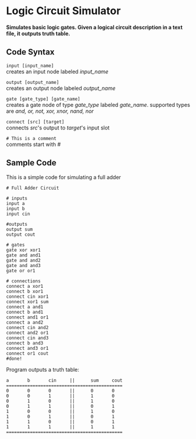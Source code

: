# Logic Circuit Simulator
**Simulates basic logic gates.
Given a logical circuit description in a text file, it outputs truth table.**

## Code Syntax
`input [input_name]` \
creates an input node labeled *input_name*

`output [output_name]` \
creates an output node labeled *output_name*

`gate [gate_type] [gate_name]` \
creates a gate node of type *gate_type* labeled *gate_name*.
supported types are *and, or, not, xor, xnor, nand, nor*

`connect [src] [target]`\
connects *src*'s output to *target*'s input slot

`# This is a comment`\
comments start with #

## Sample Code
This is a simple code for simulating a full adder

```
# Full Adder Circuit

# inputs
input a
input b
input cin

#outputs
output sum
output cout

# gates
gate xor xor1
gate and and1
gate and and2
gate and and3
gate or or1

# connections
connect a xor1
connect b xor1
connect cin xor1
connect xor1 sum
connect a and1
connect b and1
connect and1 or1
connect a and2
connect cin and2
connect and2 or1
connect cin and3
connect b and3
connect and3 or1
connect or1 cout
#done!
```

Program outputs a truth table: 
```
a       b       cin     ||      sum     cout
============================================
0       0       0       ||      0       0
0       0       1       ||      1       0
0       1       0       ||      1       0
0       1       1       ||      0       1
1       0       0       ||      1       0
1       0       1       ||      0       1
1       1       0       ||      0       1
1       1       1       ||      1       1
============================================
```
